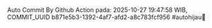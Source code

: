 Auto Commit By Github Action pada: 2025-10-27 19:47:58 WIB, COMMIT_UUID b871e5b3-1392-4af7-afd2-a8c783fcf956 #autohijau🗿
